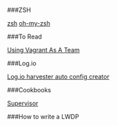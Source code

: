 ###ZSH

[zsh](http://zshwiki.org/home/)
[oh-my-zsh](https://github.com/robbyrussell/oh-my-zsh)

###To Read

[Using Vagrant As A Team](http://www.jedi.be/blog/2011/03/28/using-vagrant-as-a-team/)

###Log.io

[Log.io harvester auto config creator](http://blog.markftw.com/shell/log-io-harvester-auto-config-creator/)

###Cookbooks

[Supervisor](https://github.com/bkonkle/chef-cookbooks/tree/master/supervisor)

###How to write a LWDP
